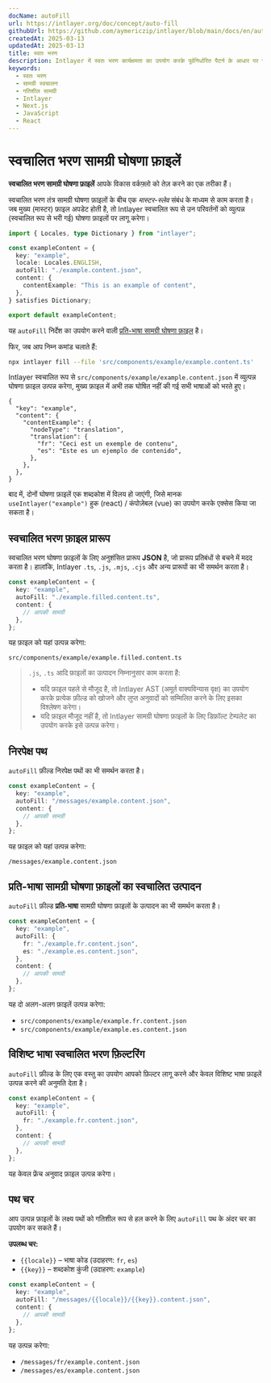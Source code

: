 ```yaml
---
docName: autoFill
url: https://intlayer.org/doc/concept/auto-fill
githubUrl: https://github.com/aymericzip/intlayer/blob/main/docs/en/autoFill.md
createdAt: 2025-03-13
updatedAt: 2025-03-13
title: स्वतः भरण
description: Intlayer में स्वतः भरण कार्यक्षमता का उपयोग करके पूर्वनिर्धारित पैटर्न के आधार पर सामग्री को स्वचालित रूप से भरने का तरीका जानें। इस दस्तावेज़ का पालन करें और अपने प्रोजेक्ट में स्वतः भरण सुविधाओं को कुशलतापूर्वक लागू करें।
keywords:
  - स्वतः भरण
  - सामग्री स्वचालन
  - गतिशील सामग्री
  - Intlayer
  - Next.js
  - JavaScript
  - React
---
```


# स्वचालित भरण सामग्री घोषणा फ़ाइलें

**स्वचालित भरण सामग्री घोषणा फ़ाइलें** आपके विकास वर्कफ़्लो को तेज़ करने का एक तरीका हैं।

स्वचालित भरण तंत्र सामग्री घोषणा फ़ाइलों के बीच एक _मास्टर-स्लेव_ संबंध के माध्यम से काम करता है। जब मुख्य (मास्टर) फ़ाइल अपडेट होती है, तो Intlayer स्वचालित रूप से उन परिवर्तनों को व्युत्पन्न (स्वचालित रूप से भरी गई) घोषणा फ़ाइलों पर लागू करेगा।

```ts fileName="src/components/example/example.content.ts"
import { Locales, type Dictionary } from "intlayer";

const exampleContent = {
  key: "example",
  locale: Locales.ENGLISH,
  autoFill: "./example.content.json",
  content: {
    contentExample: "This is an example of content",
  },
} satisfies Dictionary;

export default exampleContent;
```

यह `autoFill` निर्देश का उपयोग करने वाली [प्रति-भाषा सामग्री घोषणा फ़ाइल](https://github.com/aymericzip/intlayer/blob/main/docs/hi/per_locale_file.md) है।

फिर, जब आप निम्न कमांड चलाते हैं:

```bash
npx intlayer fill --file 'src/components/example/example.content.ts'
```

Intlayer स्वचालित रूप से `src/components/example/example.content.json` में व्युत्पन्न घोषणा फ़ाइल उत्पन्न करेगा, मुख्य फ़ाइल में अभी तक घोषित नहीं की गई सभी भाषाओं को भरते हुए।

```json5 fileName="src/components/example/example.content.json"
{
  "key": "example",
  "content": {
    "contentExample": {
      "nodeType": "translation",
      "translation": {
        "fr": "Ceci est un exemple de contenu",
        "es": "Este es un ejemplo de contenido",
      },
    },
  },
}
```

बाद में, दोनों घोषणा फ़ाइलें एक शब्दकोश में विलय हो जाएंगी, जिसे मानक `useIntlayer("example")` हुक (react) / कंपोज़ेबल (vue) का उपयोग करके एक्सेस किया जा सकता है।

## स्वचालित भरण फ़ाइल प्रारूप

स्वचालित भरण घोषणा फ़ाइलों के लिए अनुशंसित प्रारूप **JSON** है, जो प्रारूप प्रतिबंधों से बचने में मदद करता है। हालांकि, Intlayer `.ts`, `.js`, `.mjs`, `.cjs` और अन्य प्रारूपों का भी समर्थन करता है।

```ts fileName="src/components/example/example.content.ts"
const exampleContent = {
  key: "example",
  autoFill: "./example.filled.content.ts",
  content: {
    // आपकी सामग्री
  },
};
```

यह फ़ाइल को यहां उत्पन्न करेगा:

```
src/components/example/example.filled.content.ts
```

> `.js`, `.ts` आदि फ़ाइलों का उत्पादन निम्नानुसार काम करता है:
>
> - यदि फ़ाइल पहले से मौजूद है, तो Intlayer AST (अमूर्त वाक्यविन्यास वृक्ष) का उपयोग करके प्रत्येक फ़ील्ड को खोजने और लुप्त अनुवादों को सम्मिलित करने के लिए इसका विश्लेषण करेगा।
> - यदि फ़ाइल मौजूद नहीं है, तो Intlayer सामग्री घोषणा फ़ाइलों के लिए डिफ़ॉल्ट टेम्पलेट का उपयोग करके इसे उत्पन्न करेगा।

## निरपेक्ष पथ

`autoFill` फ़ील्ड निरपेक्ष पथों का भी समर्थन करता है।

```ts fileName="src/components/example/example.content.ts"
const exampleContent = {
  key: "example",
  autoFill: "/messages/example.content.json",
  content: {
    // आपकी सामग्री
  },
};
```

यह फ़ाइल को यहां उत्पन्न करेगा:

```
/messages/example.content.json
```

## प्रति-भाषा सामग्री घोषणा फ़ाइलों का स्वचालित उत्पादन

`autoFill` फ़ील्ड **प्रति-भाषा** सामग्री घोषणा फ़ाइलों के उत्पादन का भी समर्थन करता है।

```ts fileName="src/components/example/example.content.ts"
const exampleContent = {
  key: "example",
  autoFill: {
    fr: "./example.fr.content.json",
    es: "./example.es.content.json",
  },
  content: {
    // आपकी सामग्री
  },
};
```

यह दो अलग-अलग फ़ाइलें उत्पन्न करेगा:

- `src/components/example/example.fr.content.json`
- `src/components/example/example.es.content.json`

## विशिष्ट भाषा स्वचालित भरण फ़िल्टरिंग

`autoFill` फ़ील्ड के लिए एक वस्तु का उपयोग आपको फ़िल्टर लागू करने और केवल विशिष्ट भाषा फ़ाइलें उत्पन्न करने की अनुमति देता है।

```ts fileName="src/components/example/example.content.ts"
const exampleContent = {
  key: "example",
  autoFill: {
    fr: "./example.fr.content.json",
  },
  content: {
    // आपकी सामग्री
  },
};
```

यह केवल फ्रेंच अनुवाद फ़ाइल उत्पन्न करेगा।

## पथ चर

आप उत्पन्न फ़ाइलों के लक्ष्य पथों को गतिशील रूप से हल करने के लिए `autoFill` पथ के अंदर चर का उपयोग कर सकते हैं।

**उपलब्ध चर:**

- `{{locale}}` – भाषा कोड (उदाहरण: `fr`, `es`)
- `{{key}}` – शब्दकोश कुंजी (उदाहरण: `example`)

```ts fileName="src/components/example/example.content.ts"
const exampleContent = {
  key: "example",
  autoFill: "/messages/{{locale}}/{{key}}.content.json",
  content: {
    // आपकी सामग्री
  },
};
```

यह उत्पन्न करेगा:

- `/messages/fr/example.content.json`
- `/messages/es/example.content.json`
